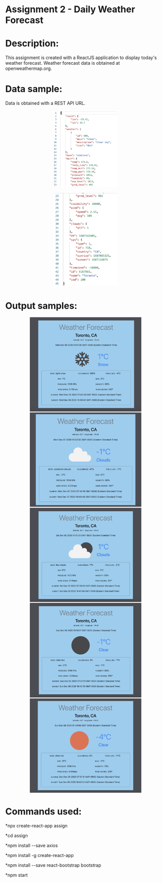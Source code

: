 # Assignment 2 - Daily Weather Forecast

# Description:
This assignment is created with a ReactJS application to display today's weather forecast. Weather forecast data is obtained at openweathermap.org. 

# Data sample:
Data is obtained with a REST API URL.
<p align="center">
  <img src="https://github.com/jesmuli/101214794_comp3123_a2/blob/master/screenshots/s-1.png" width="200" title="data sample1">
</p>
<p align="center">
  <img src="https://github.com/jesmuli/101214794_comp3123_a2/blob/master/screenshots/s-2.png" width="200" title="data sample2">
</p>

# Output samples:
<p align="center">
  <img src="https://github.com/jesmuli/101214794_comp3123_a2/blob/master/screenshots/ss-5.jpg" width="350" title="ss5">
  <img src="https://github.com/jesmuli/101214794_comp3123_a2/blob/master/screenshots/ss-4.jpg" width="350" title="ss4">
  <img src="https://github.com/jesmuli/101214794_comp3123_a2/blob/master/screenshots/ss-1.png" width="350" title="ss1">
  <img src="https://github.com/jesmuli/101214794_comp3123_a2/blob/master/screenshots/ss-3.jpg" width="350" title="ss3">
  <img src="https://github.com/jesmuli/101214794_comp3123_a2/blob/master/screenshots/ss-2.jpg" width="350" title="ss2">
</p>

# Commands used:
*npx create-react-app assign

*cd assign

*npm install --save axios

*npm install -g create-react-app

*npm install --save react-bootstrap bootstrap

*npm start
